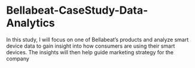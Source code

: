 # Bellabeat-CaseStudy-Data-Analytics
In this study, I will focus on one of Bellabeat’s products and analyze smart device data to gain insight into how consumers are using their smart devices. The insights will then help guide marketing strategy for the company
